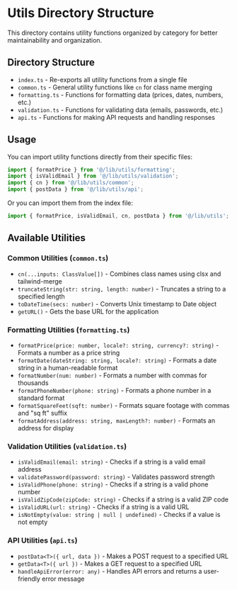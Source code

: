 # Utils Directory Structure

This directory contains utility functions organized by category for better maintainability and organization.

## Directory Structure

- `index.ts` - Re-exports all utility functions from a single file
- `common.ts` - General utility functions like `cn` for class name merging
- `formatting.ts` - Functions for formatting data (prices, dates, numbers, etc.)
- `validation.ts` - Functions for validating data (emails, passwords, etc.)
- `api.ts` - Functions for making API requests and handling responses

## Usage

You can import utility functions directly from their specific files:

```typescript
import { formatPrice } from '@/lib/utils/formatting';
import { isValidEmail } from '@/lib/utils/validation';
import { cn } from '@/lib/utils/common';
import { postData } from '@/lib/utils/api';
```

Or you can import them from the index file:

```typescript
import { formatPrice, isValidEmail, cn, postData } from '@/lib/utils';
```

## Available Utilities

### Common Utilities (`common.ts`)

- `cn(...inputs: ClassValue[])` - Combines class names using clsx and tailwind-merge
- `truncateString(str: string, length: number)` - Truncates a string to a specified length
- `toDateTime(secs: number)` - Converts Unix timestamp to Date object
- `getURL()` - Gets the base URL for the application

### Formatting Utilities (`formatting.ts`)

- `formatPrice(price: number, locale?: string, currency?: string)` - Formats a number as a price string
- `formatDate(dateString: string, locale?: string)` - Formats a date string in a human-readable format
- `formatNumber(num: number)` - Formats a number with commas for thousands
- `formatPhoneNumber(phone: string)` - Formats a phone number in a standard format
- `formatSquareFeet(sqft: number)` - Formats square footage with commas and "sq ft" suffix
- `formatAddress(address: string, maxLength?: number)` - Formats an address for display

### Validation Utilities (`validation.ts`)

- `isValidEmail(email: string)` - Checks if a string is a valid email address
- `validatePassword(password: string)` - Validates password strength
- `isValidPhone(phone: string)` - Checks if a string is a valid phone number
- `isValidZipCode(zipCode: string)` - Checks if a string is a valid ZIP code
- `isValidURL(url: string)` - Checks if a string is a valid URL
- `isNotEmpty(value: string | null | undefined)` - Checks if a value is not empty

### API Utilities (`api.ts`)

- `postData<T>({ url, data })` - Makes a POST request to a specified URL
- `getData<T>({ url })` - Makes a GET request to a specified URL
- `handleApiError(error: any)` - Handles API errors and returns a user-friendly error message 